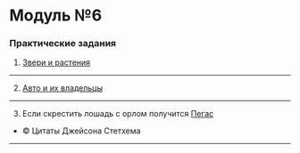 # Модуль №6
### Практические задания

1. [Звери и растения](module_6_1.py)
___
2. [Авто и их владельцы](module_6_2.py)
___
3. Если скрестить лошадь с орлом получится [Пегас](module_6_3.py) 
- © Цитаты Джейсона Стетхема
___